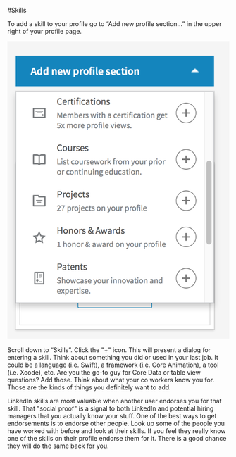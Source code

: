 #Skills

To add a skill to your profile go to “Add new profile section…” in the upper right of your profile page. 

![Add New Profile Section](images/addprofilesection.png)

Scroll down to “Skills”. Click the "+" icon. This will present a dialog for entering a skill. Think about something you did or used in your last job. It could be a language (i.e. Swift), a framework (i.e. Core Animation), a tool (i.e. Xcode), etc. Are you the go-to guy for Core Data or table view questions? Add those. Think about what your co workers know you for. Those are the kinds of things you definitely want to add.

LinkedIn skills are most valuable when another user endorses you for that skill. That "social proof" is a signal to both LinkedIn and potential hiring managers that you actually know your stuff. One of the best ways to get endorsements is to endorse other people. Look up some of the people you have worked with before and look at their skills. If you feel they really know one of the skills on their profile endorse them for it. There is a good chance they will do the same back for you.